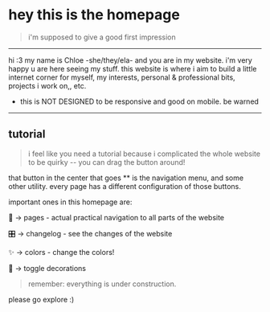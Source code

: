 # hey this is the homepage
> i'm supposed to give a good first impression

---

hi :3 my name is Chloe -she/they/ela- and you are in my website. i'm very happy u are here seeing my stuff. this website is where i aim to build a little internet corner for myself, my interests, personal & professional bits, projects i work on,, etc. 

- this is NOT DESIGNED to be responsive and good on mobile. be warned

---

## tutorial
> i feel like you need a tutorial because i complicated the whole website to be quirky --
> you can drag the button around!

that button in the center that goes ** is the navigation menu, and some other utility. every page has a different configuration of those buttons.

important ones in this homepage are:

📃 -> pages - actual practical navigation to all parts of the website

🎛️ -> changelog - see the changes of the website

✨ -> colors - change the colors!

💟 -> toggle decorations

> remember: everything is under construction.

please go explore :)